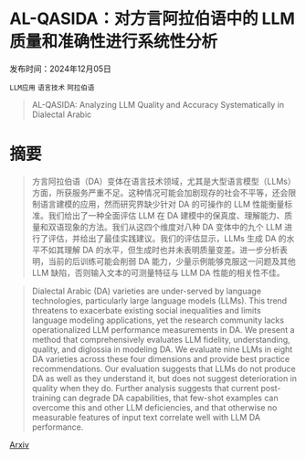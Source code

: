 # AL-QASIDA：对方言阿拉伯语中的 LLM 质量和准确性进行系统性分析

发布时间：2024年12月05日

`LLM应用` `语言技术` `阿拉伯语`

> AL-QASIDA: Analyzing LLM Quality and Accuracy Systematically in Dialectal Arabic

# 摘要

> 方言阿拉伯语（DA）变体在语言技术领域，尤其是大型语言模型（LLMs）方面，所获服务严重不足。这种情况可能会加剧现存的社会不平等，还会限制语言建模的应用，然而研究界缺少针对 DA 的可操作的 LLM 性能衡量标准。我们给出了一种全面评估 LLM 在 DA 建模中的保真度、理解能力、质量和双语现象的方法。我们从这四个维度对八种 DA 变体中的九个 LLM 进行了评估，并给出了最佳实践建议。我们的评估显示，LLMs 生成 DA 的水平不如其理解 DA 的水平，但生成时也并未表明质量变差。进一步分析表明，当前的后训练可能会削弱 DA 能力，少量示例能够克服这一问题及其他 LLM 缺陷，否则输入文本的可测量特征与 LLM DA 性能的相关性不佳。

> Dialectal Arabic (DA) varieties are under-served by language technologies, particularly large language models (LLMs). This trend threatens to exacerbate existing social inequalities and limits language modeling applications, yet the research community lacks operationalized LLM performance measurements in DA. We present a method that comprehensively evaluates LLM fidelity, understanding, quality, and diglossia in modeling DA. We evaluate nine LLMs in eight DA varieties across these four dimensions and provide best practice recommendations. Our evaluation suggests that LLMs do not produce DA as well as they understand it, but does not suggest deterioration in quality when they do. Further analysis suggests that current post-training can degrade DA capabilities, that few-shot examples can overcome this and other LLM deficiencies, and that otherwise no measurable features of input text correlate well with LLM DA performance.

[Arxiv](https://arxiv.org/abs/2412.04193)